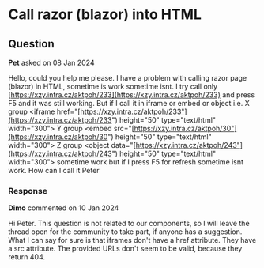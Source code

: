 # Call razor (blazor) into HTML

## Question

**Pet** asked on 08 Jan 2024

Hello, could you help me please. I have a problem with calling razor page (blazor) in HTML, sometime is work sometime isnt. I try call only [https://xzy.intra.cz/aktpoh/233](https://xzy.intra.cz/aktpoh/233) and press F5 and it was still working. But if I call it in iframe or embed or object i.e. <tr> <td>X group</td> <td><iframe href="[https://xzy.intra.cz/aktpoh/233"](https://xzy.intra.cz/aktpoh/233") height="50" type="text/html" width="300"></iframe></td> </tr> <tr> <td>Y group</td> <td><embed src="[https://xzy.intra.cz/aktpoh/30"](https://xzy.intra.cz/aktpoh/30") height="50" type="text/html" width="300"></embed></td> </tr> <tr> <td>Z group</td> <td><object data="[https://xzy.intra.cz/aktpoh/243"](https://xzy.intra.cz/aktpoh/243") height="50" type="text/html" width="300"></object></td> </tr> <tr> sometime work but if I press F5 for refresh sometime isnt work. How can I call it Peter

### Response

**Dimo** commented on 10 Jan 2024

Hi Peter. This question is not related to our components, so I will leave the thread open for the community to take part, if anyone has a suggestion. What I can say for sure is that iframes don't have a href attribute. They have a src attribute. The provided URLs don't seem to be valid, because they return 404.
